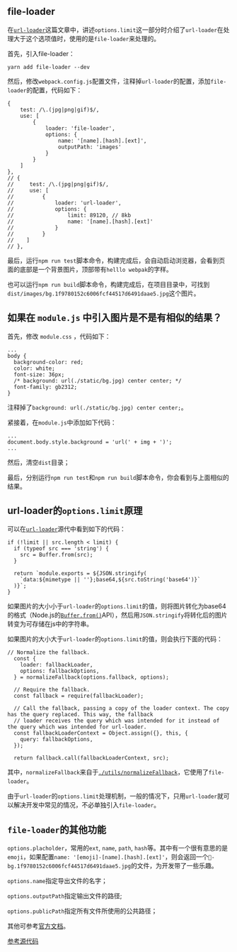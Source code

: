 ## file-loader

在[`url-loader`](https://github.com/lvzhenbang/webpack-play/blob/master/doc/first/css-style-loader.md)这篇文章中，讲述`options.limit`这一部分时介绍了`url-loader`在处理大于这个选项值时，使用的是`file-loader`来处理的。

首先，引入file-loader：

```
yarn add file-loader --dev
```

然后，修改`webpack.config.js`配置文件，注释掉`url-loader`的配置，添加`file-loader`的配置，代码如下：

```
{
    test: /\.(jpg|png|gif)$/,
    use: [
        {
            loader: 'file-loader',
            options: {
                name: '[name].[hash].[ext]',
                outputPath: 'images'
            }
        }
    ]
},
// {
//     test: /\.(jpg|png|gif)$/,
//     use: [
//         {
//             loader: 'url-loader',
//             options: {
//                 limit: 89120, // 8kb
//                 name: '[name].[hash].[ext]'
//             }
//         }
//    ]
// },
```

最后，运行`npm run test`脚本命令，构建完成后，会自动启动浏览器，会看到页面的底部是一个背景图片，顶部带有`helllo webpak`的字样。

也可以运行`npm run build`脚本命令，构建完成后，在项目目录中，可找到`dist/images/bg.1f9780152c6006fcf44517d6491daae5.jpg`这个图片。


## 如果在 `module.js` 中引入图片是不是有相似的结果？

首先，修改 `module.css` ，代码如下：

```
...
body {
  background-color: red;
  color: white;
  font-size: 36px;
  /* background: url(./static/bg.jpg) center center; */
  font-family: gb2312;
}
```

注释掉了`background: url(./static/bg.jpg) center center;`。

紧接着，在`module.js`中添加如下代码：

```
...
document.body.style.background = 'url(' + img + ')';
...
```

然后，清空`dist`目录；

最后，分别运行`npm run test`和`npm run build`脚本命令，你会看到与上面相似的结果。

## url-loader的`options.limit`原理

可以在[`url-loader`](https://github.com/webpack-contrib/url-loader/blob/master/src/index.js#L34)源代中看到如下的代码：

```
if (!limit || src.length < limit) {
  if (typeof src === 'string') {
    src = Buffer.from(src);
  }

  return `module.exports = ${JSON.stringify(
    `data:${mimetype || ''};base64,${src.toString('base64')}`
  )}`;
}
```

如果图片的大小小于`url-loader`的`options.limit`的值，则将图片转化为base64的格式（Node.js的[`Buffer.from()`](https://nodejs.org/dist/latest-v10.x/docs/api/buffer.html#buffer_buffer_from_buffer_alloc_and_buffer_allocunsafe)API），然后用`JSON.stringify`将转化后的图片转变为可存储在js中的字符串。

如果图片的大小大于`url-loader`的`options.limit`的值，则会执行下面的代码：

```
// Normalize the fallback.
  const {
    loader: fallbackLoader,
    options: fallbackOptions,
  } = normalizeFallback(options.fallback, options);

  // Require the fallback.
  const fallback = require(fallbackLoader);

  // Call the fallback, passing a copy of the loader context. The copy has the query replaced. This way, the fallback
  // loader receives the query which was intended for it instead of the query which was intended for url-loader.
  const fallbackLoaderContext = Object.assign({}, this, {
    query: fallbackOptions,
  });

  return fallback.call(fallbackLoaderContext, src);
```

其中，`normalizeFallback`来自于[`./utils/normalizeFallback`](https://github.com/webpack-contrib/url-loader/blob/master/src/utils/normalizeFallback.js#L3)，它使用了`file-loader`。

由于`url-loader`的`options.limit`处理机制，一般的情况下，只用`url-loader`就可以解决开发中常见的情况，不必单独引入`file-loader`。


## `file-loader`的其他功能

`options.placholder`，常用的`ext`, `name`, `path`, `hash`等。其中有一个很有意思的是`emoji`，如果配置`name: '[emoji]-[name].[hash].[ext]'`，则会返回一个`🥖-bg.1f9780152c6006fcf44517d6491daae5.jpg`的文件，为开发带了一些乐趣。

`options.name`指定导出文件的名字；

`options.outputPath`指定输出文件的路径;

`options.publicPath`指定所有文件所使用的公共路径；

其他可参考[官方文档](https://github.com/webpack-contrib/file-loader)。

[参考源代码](https://github.com/lvzhenbang/webpack-learning/tree/master/doc/first/file-loader.md)